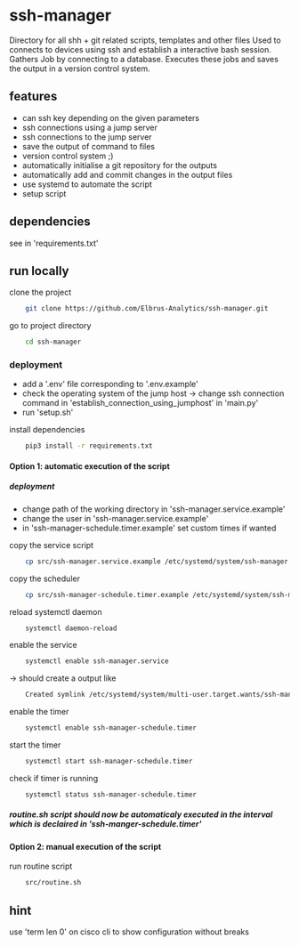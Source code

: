 # ssh-manager
Directory for all shh + git related scripts, templates and other files
Used to connects to devices using ssh and establish a interactive bash session.
Gathers Job by connecting to a database. Executes these jobs and saves the output in a version control system.


## features

  - can ssh key depending on the given parameters
  - ssh connections using a jump server
  - ssh connections to the jump server
  - save the output of command to files
  - version control system ;)
  - automatically initialise a git repository for the outputs
  - automatically add and commit changes in the output files
  - use systemd to automate the script
  - setup script

## dependencies

see in 'requirements.txt'

## run locally

clone the project

```bash
    git clone https://github.com/Elbrus-Analytics/ssh-manager.git
```

go to project directory

```bash
    cd ssh-manager
```

### deployment
  - add a '.env' file corresponding to '.env.example'
  - check the operating system of the jump host -> change ssh connection command in 'establish_connection_using_jumphost' in 'main.py'
  - run 'setup.sh'

install dependencies

```bash
    pip3 install -r requirements.txt
```

#### Option 1: automatic execution of the script

##### deployment
  - change path of the working directory in 'ssh-manager.service.example'
  - change the user in 'ssh-manager.service.example'
  - in 'ssh-manager-schedule.timer.example' set custom times if wanted

copy the service script

```bash
    cp src/ssh-manager.service.example /etc/systemd/system/ssh-manager.service
```

copy the scheduler

```bash
    cp src/ssh-manager-schedule.timer.example /etc/systemd/system/ssh-manager-schedule.timer
```

reload systemctl daemon

```bash
    systemctl daemon-reload
```

enable the service

```bash
    systemctl enable ssh-manager.service
```
-> should create a output like 

```bash
    Created symlink /etc/systemd/system/multi-user.target.wants/ssh-manager.service → /etc/systemd/system/ssh-manager.service.
```

enable the timer

```bash
    systemctl enable ssh-manager-schedule.timer
```

start the timer

```bash
    systemctl start ssh-manager-schedule.timer
```

check if timer is running

```bash
    systemctl status ssh-manager-schedule.timer
```

##### routine.sh script should now be automaticaly executed in the interval which is declaired in 'ssh-manger-schedule.timer'  

#### Option 2: manual execution of the script

run routine script

```bash
    src/routine.sh
```

## hint
use 'term len 0' on cisco cli to show configuration without breaks
